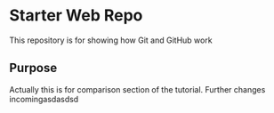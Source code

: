 # Starter Web Repo

This repository is for showing how Git and GitHub work

## Purpose

Actually this is for comparison section of the tutorial. Further changes incomingasdasdsd